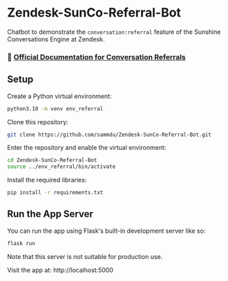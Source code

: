 # Zendesk-SunCo-Referral-Bot

Chatbot to demonstrate the `conversation:referral` feature of the Sunshine Conversations Engine at Zendesk.

### :book: [Official Documentation for Conversation Referrals](https://docs.smooch.io/guide/conversation-referrals/)

## Setup

Create a Python virtual environment:

```bash
python3.10 -m venv env_referral
```

Clone this repository:

```bash
git clone https://github.com/sammdu/Zendesk-SunCo-Referral-Bot.git
```

Enter the repository and enable the virtual environment:

```bash
cd Zendesk-SunCo-Referral-Bot
source ../env_referral/bin/activate
```

Install the required libraries:

```bash
pip install -r requirements.txt
```

## Run the App Server

You can run the app using Flask's built-in development server like so:

```bash
flask run
```

Note that this server is not suitable for production use.

Visit the app at: http://localhost:5000
